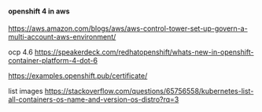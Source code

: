 #### openshift 4 in aws
https://aws.amazon.com/blogs/aws/aws-control-tower-set-up-govern-a-multi-account-aws-environment/

ocp 4.6
https://speakerdeck.com/redhatopenshift/whats-new-in-openshift-container-platform-4-dot-6


https://examples.openshift.pub/certificate/


list images 
https://stackoverflow.com/questions/65756558/kubernetes-list-all-containers-os-name-and-version-os-distro?rq=3
